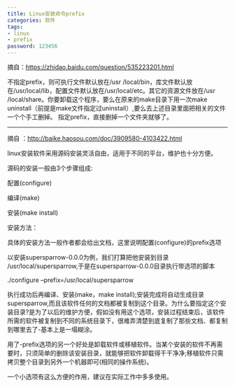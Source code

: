 ```yaml
---
title: Linux安装命令prefix
categories: 软件
tags:
- linux
- prefix
password: 123456
---
```




摘自：https://zhidao.baidu.com/question/535223201.html


不指定prefix，则可执行文件默认放在/usr /local/bin，库文件默认放在/usr/local/lib，配置文件默认放在/usr/local/etc。其它的资源文件放在/usr /local/share。你要卸载这个程序，要么在原来的make目录下用一次make uninstall（前提是make文件指定过uninstall）,要么去上述目录里面把相关的文件一个个手工删掉。
指定prefix，直接删掉一个文件夹就够了。

-----

摘自 ：http://baike.haosou.com/doc/3909580-4103422.html

linux安装软件采用源码安装灵活自由，适用于不同的平台，维护也十分方便。

源码的安装一般由3个步骤组成:

配置(configure)

编译(make)

安装(make install)

<!-- more --> 

安装方法：

具体的安装方法一般作者都会给出文档，这里说明配置(configure)的prefix选项

以安装supersparrow-0.0.0为例，我们打算把他安装到目录 /usr/local/supersparrow,于是在supersparrow-0.0.0目录执行带选项的脚本

./configure –prefix=/usr/local/supersparrow

执行成功后再编译、安装(make，make install);安装完成将自动生成目录supersparrow,而且该软件任何的文档都被复制到这个目录。为什么要指定这个安装目录?是为了以后的维护方便，假如没有用这个选项，安装过程结束后，该软件所需的软件被复制到不同的系统目录下，很难弄清楚到底复制了那些文档、都复制到哪里去了-基本上是一塌糊涂。

用了-prefix选项的另一个好处是卸载软件或移植软件。当某个安装的软件不再需要时，只须简单的删除该安装目录，就能够把软件卸载得干干净净;移植软件只需拷贝整个目录到另外一个机器即可(相同的操作系统)。

一个小选项有这么方便的作用，建议在实际工作中多多使用。